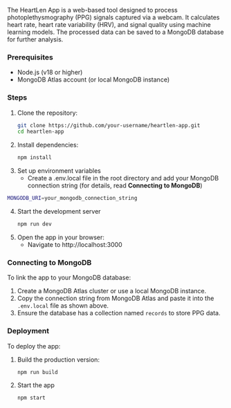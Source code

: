 The HeartLen App is a web-based tool designed to process photoplethysmography (PPG) signals captured via a webcam. It calculates heart rate, heart rate variability (HRV), and signal quality using machine learning models. The processed data can be saved to a MongoDB database for further analysis.

### Prerequisites
- Node.js (v18 or higher)
- MongoDB Atlas account (or local MongoDB instance)

### Steps
1. Clone the repository:
   ```bash
   git clone https://github.com/your-username/heartlen-app.git
   cd heartlen-app
   ```
2. Install dependencies:
   ```bash
   npm install
   ```
3. Set up environment variables
   - Create a .env.local file in the root directory and add your MongoDB connection string (for details, read **Connecting to MongoDB**)
  ```bash
  MONGODB_URI=your_mongodb_connection_string
  ```
4. Start the development server
   ```bash
   npm run dev
   ```
5. Open the app in your browser:
   - Navigate to http://localhost:3000

### Connecting to MongoDB
To link the app to your MongoDB database:
1. Create a MongoDB Atlas cluster or use a local MongoDB instance.
2. Copy the connection string from MongoDB Atlas and paste it into the `.env.local` file as shown above.
3. Ensure the database has a collection named `records` to store PPG data.

### Deployment
To deploy the app:
1. Build the production version:
   ```bash
   npm run build
   ```
2. Start the app
   ```bash
   npm start
   ```
